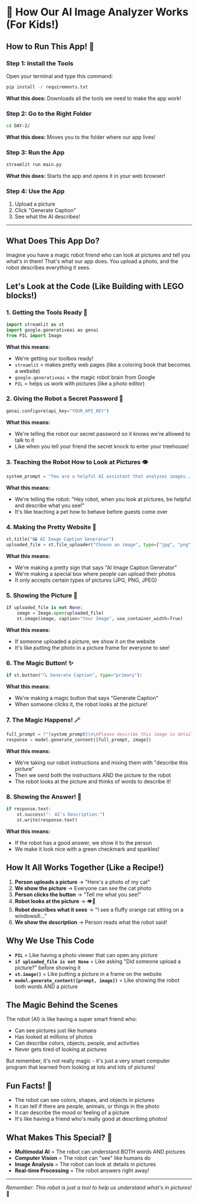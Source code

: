 # 🤖 How Our AI Image Analyzer Works (For Kids!)

## How to Run This App! 🚀

### Step 1: Install the Tools
Open your terminal and type this command:

```bash
pip install -r requirements.txt
```

**What this does:** Downloads all the tools we need to make the app work!

### Step 2: Go to the Right Folder
```bash
cd DAY-2/
```

**What this does:** Moves you to the folder where our app lives!

### Step 3: Run the App
```bash
streamlit run main.py
```

**What this does:** Starts the app and opens it in your web browser!

### Step 4: Use the App
1. Upload a picture
2. Click "Generate Caption"
3. See what the AI describes!

---

## What Does This App Do?
Imagine you have a magic robot friend who can look at pictures and tell you what's in them! That's what our app does. You upload a photo, and the robot describes everything it sees.

## Let's Look at the Code (Like Building with LEGO blocks!)

### 1. Getting the Tools Ready 🧰
```python
import streamlit as st
import google.generativeai as genai
from PIL import Image
```
**What this means:** 
- We're getting our toolbox ready!
- `streamlit` = makes pretty web pages (like a coloring book that becomes a website)
- `google.generativeai` = the magic robot brain from Google
- `PIL` = helps us work with pictures (like a photo editor)

### 2. Giving the Robot a Secret Password 🔑
```python
genai.configure(api_key="YOUR_API_KEY")
```
**What this means:**
- We're telling the robot our secret password so it knows we're allowed to talk to it
- Like when you tell your friend the secret knock to enter your treehouse!

### 3. Teaching the Robot How to Look at Pictures 👁️
```python
system_prompt = "You are a helpful AI assistant that analyzes images..."
```
**What this means:**
- We're telling the robot: "Hey robot, when you look at pictures, be helpful and describe what you see!"
- It's like teaching a pet how to behave before guests come over

### 4. Making the Pretty Website 🎨
```python
st.title("🖼️ AI Image Caption Generator")
uploaded_file = st.file_uploader("Choose an image", type=["jpg", "png", "jpeg"])
```
**What this means:**
- We're making a pretty sign that says "AI Image Caption Generator"
- We're making a special box where people can upload their photos
- It only accepts certain types of pictures (JPG, PNG, JPEG)

### 5. Showing the Picture 📸
```python
if uploaded_file is not None:
    image = Image.open(uploaded_file)
    st.image(image, caption="Your Image", use_container_width=True)
```
**What this means:**
- If someone uploaded a picture, we show it on the website
- It's like putting the photo in a picture frame for everyone to see!

### 6. The Magic Button! ✨
```python
if st.button("🔍 Generate Caption", type="primary"):
```
**What this means:**
- We're making a magic button that says "Generate Caption"
- When someone clicks it, the robot looks at the picture!

### 7. The Magic Happens! 🪄
```python
full_prompt = f"{system_prompt}\n\nPlease describe this image in detail."
response = model.generate_content([full_prompt, image])
```
**What this means:**
- We're taking our robot instructions and mixing them with "describe this picture"
- Then we send both the instructions AND the picture to the robot
- The robot looks at the picture and thinks of words to describe it!

### 8. Showing the Answer! 📝
```python
if response.text:
    st.success("✨ AI's Description:")
    st.write(response.text)
```
**What this means:**
- If the robot has a good answer, we show it to the person
- We make it look nice with a green checkmark and sparkles!

## How It All Works Together (Like a Recipe!)

1. **Person uploads a picture** → "Here's a photo of my cat"
2. **We show the picture** → Everyone can see the cat photo
3. **Person clicks the button** → "Tell me what you see!"
4. **Robot looks at the picture** → 👁️🤖
5. **Robot describes what it sees** → "I see a fluffy orange cat sitting on a windowsill..."
6. **We show the description** → Person reads what the robot said!

## Why We Use This Code

- **`PIL`** = Like having a photo viewer that can open any picture
- **`if uploaded_file is not None`** = Like asking "Did someone upload a picture?" before showing it
- **`st.image()`** = Like putting a picture in a frame on the website
- **`model.generate_content([prompt, image])`** = Like showing the robot both words AND a picture

## The Magic Behind the Scenes

The robot (AI) is like having a super smart friend who:
- Can see pictures just like humans
- Has looked at millions of photos
- Can describe colors, objects, people, and activities
- Never gets tired of looking at pictures

But remember, it's not really magic - it's just a very smart computer program that learned from looking at lots and lots of pictures!

## Fun Facts! 🎉

- The robot can see colors, shapes, and objects in pictures
- It can tell if there are people, animals, or things in the photo
- It can describe the mood or feeling of a picture
- It's like having a friend who's really good at describing photos!

## What Makes This Special? 🌟

- **Multimodal AI** = The robot can understand BOTH words AND pictures
- **Computer Vision** = The robot can "see" like humans do
- **Image Analysis** = The robot can look at details in pictures
- **Real-time Processing** = The robot answers right away!

---

*Remember: This robot is just a tool to help us understand what's in pictures!* 🌟
